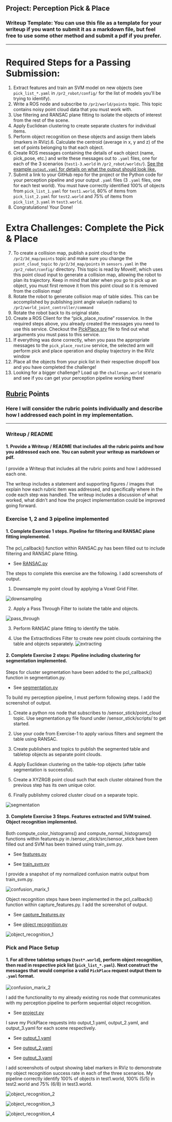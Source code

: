 [//]: # (Image References)

[image1]: ./images/downsampling.png "downsampling"

[image2]: ./images/pass_through.png "pass_through"

[image3]: ./images/extracting.png "extracting"

[image4]: ./images/segmentation.png "segmentation"

[image5]: ./images/confusion_marix_1.png "confusion_marix_1"

[image6]: ./images/object_recognition_1.png "object_recognition_1"

[image7]: ./images/confusion_marix_2.png "confusion_marix_2"

[image8]: ./images/object_recognition_2.png "object_recognition_2"

[image9]: ./images/object_recognition_3.png "object_recognition_3"

[image10]: ./images/object_recognition_4.png "object_recognition_4"

## Project: Perception Pick & Place
### Writeup Template: You can use this file as a template for your writeup if you want to submit it as a markdown file, but feel free to use some other method and submit a pdf if you prefer.

---


# Required Steps for a Passing Submission:
1. Extract features and train an SVM model on new objects (see `pick_list_*.yaml` in `/pr2_robot/config/` for the list of models you'll be trying to identify). 
2. Write a ROS node and subscribe to `/pr2/world/points` topic. This topic contains noisy point cloud data that you must work with.
3. Use filtering and RANSAC plane fitting to isolate the objects of interest from the rest of the scene.
4. Apply Euclidean clustering to create separate clusters for individual items.
5. Perform object recognition on these objects and assign them labels (markers in RViz).6. Calculate the centroid (average in x, y and z) of the set of points belonging to that each object.
7. Create ROS messages containing the details of each object (name, pick_pose, etc.) and write these messages out to `.yaml` files, one for each of the 3 scenarios (`test1-3.world` in `/pr2_robot/worlds/`).  [See the example `output.yaml` for details on what the output should look like.](https://github.com/udacity/RoboND-Perception-Project/blob/master/pr2_robot/config/output.yaml)  
8. Submit a link to your GitHub repo for the project or the Python code for your perception pipeline and your output `.yaml` files (3 `.yaml` files, one for each test world).  You must have correctly identified 100% of objects from `pick_list_1.yaml` for `test1.world`, 80% of items from `pick_list_2.yaml` for `test2.world` and 75% of items from `pick_list_3.yaml` in `test3.world`.
9. Congratulations!  Your Done!

# Extra Challenges: Complete the Pick & Place
7. To create a collision map, publish a point cloud to the `/pr2/3d_map/points` topic and make sure you change the `point_cloud_topic` to `/pr2/3d_map/points` in `sensors.yaml` in the `/pr2_robot/config/` directory. This topic is read by Moveit!, which uses this point cloud input to generate a collision map, allowing the robot to plan its trajectory.  Keep in mind that later when you go to pick up an object, you must first remove it from this point cloud so it is removed from the collision map!
8. Rotate the robot to generate collision map of table sides. This can be accomplished by publishing joint angle value(in radians) to `/pr2/world_joint_controller/command`
9. Rotate the robot back to its original state.
10. Create a ROS Client for the “pick_place_routine” rosservice.  In the required steps above, you already created the messages you need to use this service. Checkout the [PickPlace.srv](https://github.com/udacity/RoboND-Perception-Project/tree/master/pr2_robot/srv) file to find out what arguments you must pass to this service.
11. If everything was done correctly, when you pass the appropriate messages to the `pick_place_routine` service, the selected arm will perform pick and place operation and display trajectory in the RViz window
12. Place all the objects from your pick list in their respective dropoff box and you have completed the challenge!
13. Looking for a bigger challenge?  Load up the `challenge.world` scenario and see if you can get your perception pipeline working there!

## [Rubric](https://review.udacity.com/#!/rubrics/1067/view) Points
### Here I will consider the rubric points individually and describe how I addressed each point in my implementation.  

---
### Writeup / README

#### 1. Provide a Writeup / README that includes all the rubric points and how you addressed each one.  You can submit your writeup as markdown or pdf.  

I provide a Writeup that includes all the rubric points and how I addressed each one.

The writeup includes a statement and supporting figures / images that explain how each rubric item was addressed, and specifically where in the code each step was handled. The writeup includes a discussion of what worked, what didn't and how the project implementation could be improved going forward.

### Exercise 1, 2 and 3 pipeline implemented
#### 1. Complete Exercise 1 steps. Pipeline for filtering and RANSAC plane fitting implemented.

The pcl_callback() function within RANSAC.py has been filled out to include filtering and RANSAC plane fitting.

- See [RANSAC.py](https://github.com/grapestone5321/robond-perception/blob/master/Exercise-1/RANSAC.py)

The steps to complete this exercise are the following. I add screenshots of output.

   1. Downsample my point cloud by applying a Voxel Grid Filter.

![downsampling][image1]

   2. Apply a Pass Through Filter to isolate the table and objects.

![pass_through][image2]

   3. Perform RANSAC plane fitting to identify the table.

   4. Use the ExtractIndices Filter to create new point clouds containing the table and objects separately.
![extracting][image3]
#### 2. Complete Exercise 2 steps: Pipeline including clustering for segmentation implemented.  

Steps for cluster segmentation have been added to the pcl_callback() function in segmentation.py.

- See [segmentation.py](https://github.com/grapestone5321/robond-perception/blob/master/sensor_stick/scripts/segmentation.py)

To build my perception pipeline, I must perform following steps. I add the screenshot of output.

   1. Create a python ros node that subscribes to /sensor_stick/point_cloud topic. Use segmentation.py file found under /sensor_stick/scripts/ to get started.

   2. Use your code from Exercise-1 to apply various filters and segment the table using RANSAC.
   3. Create publishers and topics to publish the segmented table and tabletop objects as separate point clouds.

   4. Apply Euclidean clustering on the table-top objects (after table segmentation is successful).

   5. Create a XYZRGB point cloud such that each cluster obtained from the previous step has its own unique color.

   6. Finally publishmy colored cluster cloud on a separate topic.

![segmentation][image4]

#### 3. Complete Exercise 3 Steps.  Features extracted and SVM trained.  Object recognition implemented.

Both compute_color_histograms() and compute_normal_histograms() functions within features.py in /sensor_stick/src/sensor_stick have been filled out and SVM has been trained using train_svm.py.

- See [features.py](https://github.com/grapestone5321/robond-perception/blob/master/sensor_stick/src/sensor_stick/features.py)

- See [train_svm.py](https://github.com/grapestone5321/robond-perception/blob/master/sensor_stick/scripts/train_svm.py)

I provide a snapshot of my normalized confusion matrix output from train_svm.py.

![confusion_marix_1][image5]

Object recognition steps have been implemented in the pcl_callback() function within capture_features.py. I add the screenshot of output.

- See [capture_features.py](https://github.com/grapestone5321/robond-perception/blob/master/sensor_stick/scripts/capture_features.py)

- See [object recognition.py](https://github.com/grapestone5321/robond-perception/blob/master/sensor_stick/scripts/object_recognition.py)

![object_recognition_1][image6]

### Pick and Place Setup

#### 1. For all three tabletop setups (`test*.world`), perform object recognition, then read in respective pick list (`pick_list_*.yaml`). Next construct the messages that would comprise a valid `PickPlace` request output them to `.yaml` format.

![confusion_marix_2][image7]

I add the functionality to my already existing ros node that communicates with my perception pipeline to perform sequential object recognition.

- See [project.py](https://github.com/grapestone5321/robond-perception/blob/master/pr2_robot/scripts/project.py)

I save my PickPlace requests into output_1.yaml, output_2.yaml, and output_3.yaml for each scene respectively.

- See [output_1.yaml](https://github.com/grapestone5321/robond-perception/blob/master/output/output_1.yaml)

- See [output_2.yaml](https://github.com/grapestone5321/robond-perception/blob/master/output/output_2.yaml)

- See [output_3.yaml](https://github.com/grapestone5321/robond-perception/blob/master/output/output_3.yaml)

I add screenshots of output showing label markers in RViz to demonstrate my object recognition success rate in each of the three scenarios. My pipeline correctly identify 100% of objects in test1.world, 100% (5/5) in test2.world and 75% (6/8) in test3.world.

![object_recognition_2][image8]

![object_recognition_3][image9]

![object_recognition_4][image10]

